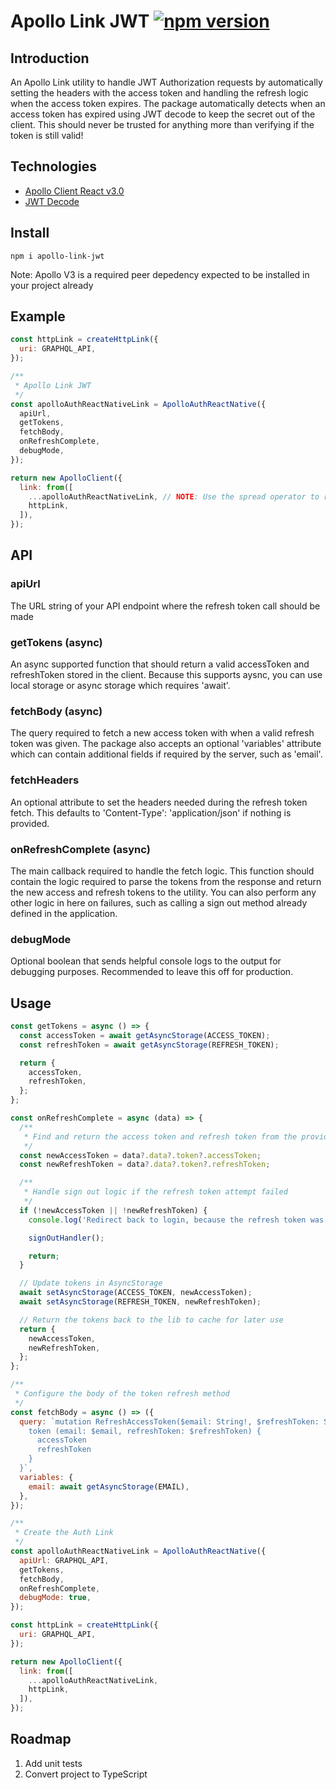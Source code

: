 # Apollo Link JWT [![npm version](https://badge.fury.io/js/apollo-auth-react-native.svg)](https://badge.fury.io/js/apollo-auth-react-native)

## Introduction

An Apollo Link utility to handle JWT Authorization requests by automatically setting the headers with the access token and handling the refresh logic when the access token expires.  The package automatically detects when an access token has expired using JWT decode to keep the secret out of the client.  This should never be trusted for anything more than verifying if the token is still valid!

## Technologies

- [Apollo Client React v3.0](https://www.apollographql.com/docs/react/)
- [JWT Decode](https://www.npmjs.com/package/jwt-decode)

## Install

`npm i apollo-link-jwt`

Note: Apollo V3 is a required peer depedency expected to be installed in your project already

## Example

~~~javascript
const httpLink = createHttpLink({
  uri: GRAPHQL_API,
});

/**
 * Apollo Link JWT
 */
const apolloAuthReactNativeLink = ApolloAuthReactNative({
  apiUrl,
  getTokens,
  fetchBody,
  onRefreshComplete,
  debugMode,
});

return new ApolloClient({
  link: from([
    ...apolloAuthReactNativeLink, // NOTE: Use the spread operator to return the array of links created by the package
    httpLink,
  ]),
});
~~~

## API

### apiUrl

The URL string of your API endpoint where the refresh token call should be made

### getTokens (async)

An async supported function that should return a valid accessToken and refreshToken stored in the client.  Because this supports aysnc, you can use local storage or async storage which requires 'await'.

### fetchBody (async)

The query required to fetch a new access token with when a valid refresh token was given.  The package also accepts an optional 'variables' attribute which can contain additional fields if required by the server, such as 'email'.

### fetchHeaders

An optional attribute to set the headers needed during the refresh token fetch.  This defaults to 'Content-Type': 'application/json' if nothing is provided.

### onRefreshComplete (async)

The main callback required to handle the fetch logic.  This function should contain the logic required to parse the tokens from the response and return the new access and refresh tokens to the utility. You can also perform any other logic in here on failures, such as calling a sign out method already defined in the application.

### debugMode

Optional boolean that sends helpful console logs to the output for debugging purposes. Recommended to leave this off for production.

## Usage

~~~javascript
const getTokens = async () => {
  const accessToken = await getAsyncStorage(ACCESS_TOKEN);
  const refreshToken = await getAsyncStorage(REFRESH_TOKEN);

  return {
    accessToken,
    refreshToken,
  };
};

const onRefreshComplete = async (data) => {
  /**
   * Find and return the access token and refresh token from the provided fetch callback
   */
  const newAccessToken = data?.data?.token?.accessToken;
  const newRefreshToken = data?.data?.token?.refreshToken;

  /**
   * Handle sign out logic if the refresh token attempt failed
   */
  if (!newAccessToken || !newRefreshToken) {
    console.log('Redirect back to login, because the refresh token was expired!');

    signOutHandler();

    return;
  }

  // Update tokens in AsyncStorage
  await setAsyncStorage(ACCESS_TOKEN, newAccessToken);
  await setAsyncStorage(REFRESH_TOKEN, newRefreshToken);

  // Return the tokens back to the lib to cache for later use
  return {
    newAccessToken,
    newRefreshToken,
  };
};

/**
 * Configure the body of the token refresh method
 */
const fetchBody = async () => ({
  query: `mutation RefreshAccessToken($email: String!, $refreshToken: String!) {
    token (email: $email, refreshToken: $refreshToken) {
      accessToken
      refreshToken
    }
  }`,
  variables: {
    email: await getAsyncStorage(EMAIL),
  },
});

/**
 * Create the Auth Link
 */
const apolloAuthReactNativeLink = ApolloAuthReactNative({
  apiUrl: GRAPHQL_API,
  getTokens,
  fetchBody,
  onRefreshComplete,
  debugMode: true,
});

const httpLink = createHttpLink({
  uri: GRAPHQL_API,
});

return new ApolloClient({
  link: from([
    ...apolloAuthReactNativeLink,
    httpLink,
  ]),
});
~~~

## Roadmap

1. Add unit tests
2. Convert project to TypeScript
